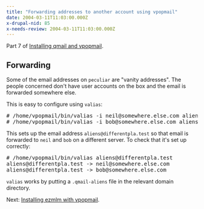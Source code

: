 ```yaml
---
title: "Forwarding addresses to another account using vpopmail"
date: 2004-03-11T11:03:00.000Z
x-drupal-nid: 85
x-needs-review: 2004-03-11T11:03:00.000Z
---
```

Part 7 of [Installing qmail and vpopmail](http://www.differentpla.net/node/view/165).

## Forwarding

Some of the email addresses on `peculiar` are "vanity addresses". The people concerned don't have user accounts on the box and the email is forwarded somewhere else.

This is easy to configure using `valias`:

<pre># /home/vpopmail/bin/valias -i neil@somewhere.else.com aliens@differentpla.test
# /home/vpopmail/bin/valias -i bob@somewhere.else.com aliens@differentpla.test</pre>

This sets up the email address `aliens@differentpla.test` so that email is forwarded to `neil` and `bob` on a different server.
To check that it's set up correctly:

<pre># /home/vpopmail/bin/valias aliens@differentpla.test
aliens@differentpla.test -> neil@somewhere.else.com
aliens@differentpla.test -> bob@somewhere.else.com</pre>

`valias` works by putting a `.qmail-aliens` file in the relevant domain directory.

Next: [Installing ezmlm with vpopmail](http://www.differentpla.net/node/view/174).